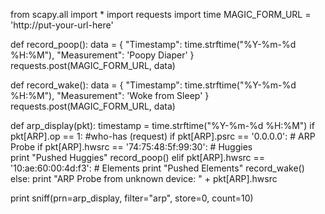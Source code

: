 
from scapy.all import *
import requests
import time
MAGIC_FORM_URL = 'http://put-your-url-here'

def record_poop():
  data = {
    "Timestamp": time.strftime("%Y-%m-%d %H:%M"), 
    "Measurement": 'Poopy Diaper'
  }
  requests.post(MAGIC_FORM_URL, data)

def record_wake():
  data = {
    "Timestamp": time.strftime("%Y-%m-%d %H:%M"), 
    "Measurement": 'Woke from Sleep'
  }
  requests.post(MAGIC_FORM_URL, data)

def arp_display(pkt):
  timestamp = time.strftime("%Y-%m-%d %H:%M")
  if pkt[ARP].op == 1: #who-has (request)
    if pkt[ARP].psrc == '0.0.0.0': # ARP Probe
      if pkt[ARP].hwsrc == '74:75:48:5f:99:30': # Huggies        
        print "Pushed Huggies"
        record_poop()
      elif pkt[ARP].hwsrc == '10:ae:60:00:4d:f3': # Elements
        print "Pushed Elements"
        record_wake()
      else:
        print "ARP Probe from unknown device: " + pkt[ARP].hwsrc

print sniff(prn=arp_display, filter="arp", store=0, count=10)
